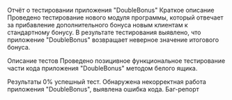 Отчёт о тестировании приложения "DoubleBonus"
Краткое описание
Проведено тестирование нового модуля программы, который отвечает за прибавление дополнительного бонуса новым клиентам к стандартному бонусу. В результате тестирования выявлено, что приложение "DoubleBonus" возвращает неверное значение итогового бонуса.

Описание тестов
Проведено позицивное функциональное тестирование части кода приложения "DoubleBonus" методом белого ящика.

Результаты
0% успешный тест. Обнаружена некорректная работа приложения "DoubleBonus", выявлена ошибка кода.
Баг-репорт